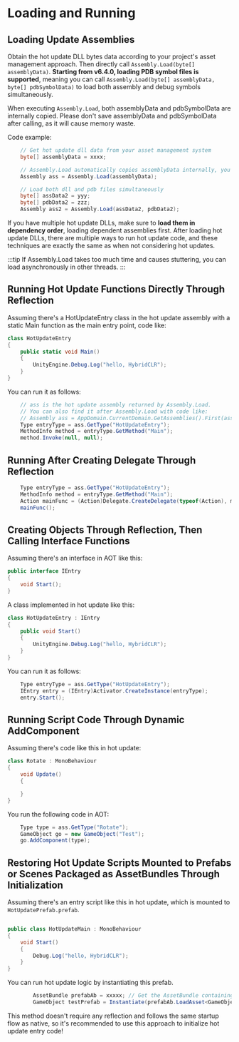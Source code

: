 # Loading and Running

## Loading Update Assemblies

Obtain the hot update DLL bytes data according to your project's asset management approach. Then directly call `Assembly.Load(byte[] assemblyData)`. **Starting from v6.4.0, loading PDB symbol files is supported**, meaning you can call `Assembly.Load(byte[] assemblyData, byte[] pdbSymbolData)` to load both assembly and debug symbols simultaneously.

When executing `Assembly.Load`, both assemblyData and pdbSymbolData are internally copied. Please don't save assemblyData and pdbSymbolData after calling, as it will cause memory waste.

Code example:

```csharp
    // Get hot update dll data from your asset management system
    byte[] assemblyData = xxxx; 

    // Assembly.Load automatically copies assemblyData internally, you can release assemblyData after calling this function, no need to save it.
    Assembly ass = Assembly.Load(assemblyData);

    // Load both dll and pdb files simultaneously
    byte[] assData2 = yyy;
    byte[] pdbData2 = zzz;
    Assembly ass2 = Assembly.Load(assData2, pdbData2);
```

If you have multiple hot update DLLs, make sure to **load them in dependency order**, loading dependent assemblies first. After loading hot update DLLs, there are multiple ways to run hot update code, and these techniques are exactly the same as when not considering hot updates.

:::tip
If Assembly.Load takes too much time and causes stuttering, you can load asynchronously in other threads.
:::

## Running Hot Update Functions Directly Through Reflection

Assuming there's a HotUpdateEntry class in the hot update assembly with a static Main function as the main entry point, code like:

```csharp
class HotUpdateEntry
{
    public static void Main()
    {
        UnityEngine.Debug.Log("hello, HybridCLR");
    }
}
```

You can run it as follows:

```csharp
    // ass is the hot update assembly returned by Assembly.Load.
    // You can also find it after Assembly.Load with code like:
    // Assembly ass = AppDomain.CurrentDomain.GetAssemblies().First(assembly => assembly.GetName().Name == "Your-HotUpdate-Assembly");
    Type entryType = ass.GetType("HotUpdateEntry");
    MethodInfo method = entryType.GetMethod("Main");
    method.Invoke(null, null);
```

## Running After Creating Delegate Through Reflection

```csharp
    Type entryType = ass.GetType("HotUpdateEntry");
    MethodInfo method = entryType.GetMethod("Main");
    Action mainFunc = (Action)Delegate.CreateDelegate(typeof(Action), method);
    mainFunc();
```

## Creating Objects Through Reflection, Then Calling Interface Functions

Assuming there's an interface in AOT like this:

```csharp
public interface IEntry
{
    void Start();
}
```

A class implemented in hot update like this:

```csharp
class HotUpdateEntry : IEntry
{
    public void Start()
    {
        UnityEngine.Debug.Log("hello, HybridCLR");
    }
}
```

You can run it as follows:

```csharp
    Type entryType = ass.GetType("HotUpdateEntry");
    IEntry entry = (IEntry)Activator.CreateInstance(entryType);
    entry.Start();
```

## Running Script Code Through Dynamic AddComponent

Assuming there's code like this in hot update:

```csharp
class Rotate : MonoBehaviour
{
    void Update()
    {

    }
}
```

You run the following code in AOT:

```csharp
    Type type = ass.GetType("Rotate");
    GameObject go = new GameObject("Test");
    go.AddComponent(type);
```

## Restoring Hot Update Scripts Mounted to Prefabs or Scenes Packaged as AssetBundles Through Initialization

Assuming there's an entry script like this in hot update, which is mounted to `HotUpdatePrefab.prefab`.

```csharp

public class HotUpdateMain : MonoBehaviour
{
    void Start()
    {
        Debug.Log("hello, HybridCLR");
    }
}

```

You can run hot update logic by instantiating this prefab.

```csharp
        AssetBundle prefabAb = xxxxx; // Get the AssetBundle containing HotUpdatePrefab.prefab
        GameObject testPrefab = Instantiate(prefabAb.LoadAsset<GameObject>("HotUpdatePrefab.prefab"));
```

This method doesn't require any reflection and follows the same startup flow as native, so it's recommended to use this approach to initialize hot update entry code!
